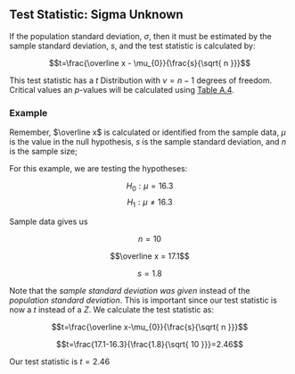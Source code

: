 ## Test Statistic: Sigma Unknown

If the population standard deviation, $\sigma$, then it must be estimated by the sample standard deviation, $s$, and the test statistic is calculated by:

$$t=\frac{\overline x - \mu_{0}}{\frac{s}{\sqrt{ n }}}$$

This test statistic has a $t$ Distribution with $\nu=n-1$ degrees of freedom. Critical values an $p$-values will be calculated using [Table A.4](./Resources/Table_A4.pdf).

### Example

Remember, $\overline x$ is calculated or identified from the sample data, $\mu$ is the value in the null hypothesis, $s$ is the sample standard deviation, and $n$ is the sample size;

For this example, we are testing the hypotheses:

$$H_{0}:\mu=16.3$$
$$H_{1}:\mu \neq 16.3$$

Sample data gives us

$$n=10$$

$$\overline x = 17.1$$

$$s=1.8$$

Note that the _sample standard deviation was given_ instead of the _population standard deviation_. This is important since our test statistic is now a $t$ instead of a $Z$. We calculate the test statistic as:

$$t=\frac{\overline x-\mu_{0}}{\frac{s}{\sqrt{ n }}}$$

$$t=\frac{17.1-16.3}{\frac{1.8}{\sqrt{ 10 }}}=2.46$$

Our test statistic is $t=2.46$

